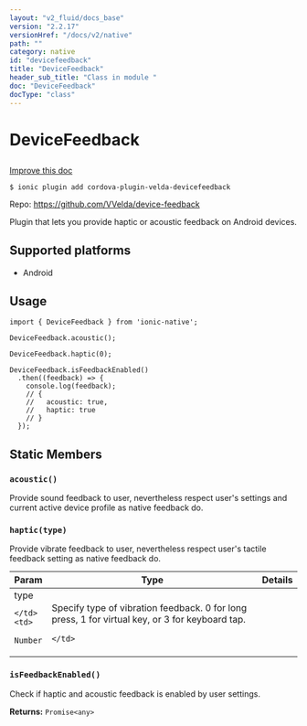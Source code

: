 ```yaml
---
layout: "v2_fluid/docs_base"
version: "2.2.17"
versionHref: "/docs/v2/native"
path: ""
category: native
id: "devicefeedback"
title: "DeviceFeedback"
header_sub_title: "Class in module "
doc: "DeviceFeedback"
docType: "class"
---
```








<h1 class="api-title">
  
  DeviceFeedback
  

  

  </h1>

<a class="improve-v2-docs" href="http://github.com/driftyco/ionic-native/edit/master/src/plugins/device-feedback.ts#L0">
  Improve this doc
</a>



<!-- decorators -->





<pre><code>$ ionic plugin add cordova-plugin-velda-devicefeedback</code></pre>
<p>Repo:
  <a href="https://github.com/VVelda/device-feedback">
    https://github.com/VVelda/device-feedback
  </a>
</p>

<!-- description -->

<p>Plugin that lets you provide haptic or acoustic feedback on Android devices.</p>


<!-- @platforms tag -->
<h2>Supported platforms</h2>

<ul>
  <li>Android</li>
</ul>

<!-- @platforms tag end -->


<!-- if doc.decorators -->

<!-- @usage tag -->

<h2>Usage</h2>

<pre><code>import { DeviceFeedback } from &#39;ionic-native&#39;;

DeviceFeedback.acoustic();

DeviceFeedback.haptic(0);

DeviceFeedback.isFeedbackEnabled()
  .then((feedback) =&gt; {
    console.log(feedback);
    // {
    //   acoustic: true,
    //   haptic: true
    // }
  });
</code></pre>




<!-- @property tags -->


<h2>Static Members</h2>

<div id="acoustic"></div>
<h3><code>acoustic()</code>
  
</h3>




Provide sound feedback to user, nevertheless respect user's settings and current active device profile as native feedback do.










<div id="haptic"></div>
<h3><code>haptic(type)</code>
  
</h3>




Provide vibrate feedback to user, nevertheless respect user's tactile feedback setting as native feedback do.


<table class="table param-table" style="margin:0;">
  <thead>
  <tr>
    <th>Param</th>
    <th>Type</th>
    <th>Details</th>
  </tr>
  </thead>
  <tbody>
  
  <tr>
    <td>
      type
      
      
    </td>
    <td>
      
<code>Number</code>
    </td>
    <td>
      <p>Specify type of vibration feedback. 0 for long press, 1 for virtual key, or 3 for keyboard tap.</p>

      
    </td>
  </tr>
  
  </tbody>
</table>







<div id="isFeedbackEnabled"></div>
<h3><code>isFeedbackEnabled()</code>
  
</h3>


Check if haptic and acoustic feedback is enabled by user settings.






<div class="return-value" markdown="1">
  <i class="icon ion-arrow-return-left"></i>
  <b>Returns:</b> 
<code>Promise&lt;any&gt;</code> 
</div>




<!-- methods on the class -->



<!-- other classes -->

<!-- end other classes -->

<!-- interfaces -->

<!-- end interfaces -->

<!-- related link --><!-- end content block -->


<!-- end body block -->

